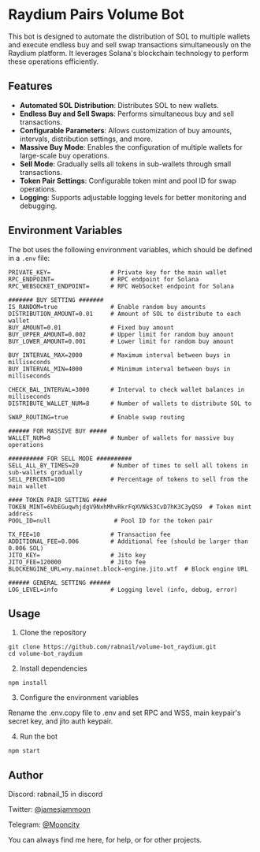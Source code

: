 # Raydium Pairs Volume Bot

This bot is designed to automate the distribution of SOL to multiple wallets and execute endless buy and sell swap transactions simultaneously on the Raydium platform. It leverages Solana's blockchain technology to perform these operations efficiently.

## Features

- **Automated SOL Distribution**: Distributes SOL to new wallets.
- **Endless Buy and Sell Swaps**: Performs simultaneous buy and sell transactions.
- **Configurable Parameters**: Allows customization of buy amounts, intervals, distribution settings, and more.
- **Massive Buy Mode**: Enables the configuration of multiple wallets for large-scale buy operations.
- **Sell Mode**: Gradually sells all tokens in sub-wallets through small transactions.
- **Token Pair Settings**: Configurable token mint and pool ID for swap operations.
- **Logging**: Supports adjustable logging levels for better monitoring and debugging.

## Environment Variables

The bot uses the following environment variables, which should be defined in a `.env` file:

```env
PRIVATE_KEY=                 # Private key for the main wallet
RPC_ENDPOINT=                # RPC endpoint for Solana
RPC_WEBSOCKET_ENDPOINT=      # RPC WebSocket endpoint for Solana

####### BUY SETTING #######
IS_RANDOM=true               # Enable random buy amounts
DISTRIBUTION_AMOUNT=0.01     # Amount of SOL to distribute to each wallet
BUY_AMOUNT=0.01              # Fixed buy amount
BUY_UPPER_AMOUNT=0.002       # Upper limit for random buy amount
BUY_LOWER_AMOUNT=0.001       # Lower limit for random buy amount

BUY_INTERVAL_MAX=2000        # Maximum interval between buys in milliseconds
BUY_INTERVAL_MIN=4000        # Minimum interval between buys in milliseconds

CHECK_BAL_INTERVAL=3000      # Interval to check wallet balances in milliseconds
DISTRIBUTE_WALLET_NUM=8      # Number of wallets to distribute SOL to

SWAP_ROUTING=true            # Enable swap routing

###### FOR MASSIVE BUY #####
WALLET_NUM=8                 # Number of wallets for massive buy operations

########## FOR SELL MODE ##########
SELL_ALL_BY_TIMES=20         # Number of times to sell all tokens in sub-wallets gradually
SELL_PERCENT=100             # Percentage of tokens to sell from the main wallet

#### TOKEN PAIR SETTING ####
TOKEN_MINT=6VbEGuqwhjdgV9NxhMhvRkrFqXVNk53CvD7hK3C3yQS9  # Token mint address
POOL_ID=null                  # Pool ID for the token pair

TX_FEE=10                    # Transaction fee
ADDITIONAL_FEE=0.006         # Additional fee (should be larger than 0.006 SOL)
JITO_KEY=                    # Jito key
JITO_FEE=120000              # Jito fee
BLOCKENGINE_URL=ny.mainnet.block-engine.jito.wtf  # Block engine URL

###### GENERAL SETTING ######
LOG_LEVEL=info               # Logging level (info, debug, error)
```

## Usage
1. Clone the repository
```
git clone https://github.com/rabnail/volume-bot_raydium.git
cd volume-bot_raydium
```
2. Install dependencies
```
npm install
```
3. Configure the environment variables

Rename the .env.copy file to .env and set RPC and WSS, main keypair's secret key, and jito auth keypair.

4. Run the bot

```
npm start
```


## Author

Discord: rabnail_15 in discord

Twitter: [@jamesjammoon](https://twitter.com/jamesjammoon)

Telegram: [@Mooncity](https://t.me/mooncity0x)

You can always find me here, for help, or for other projects.
